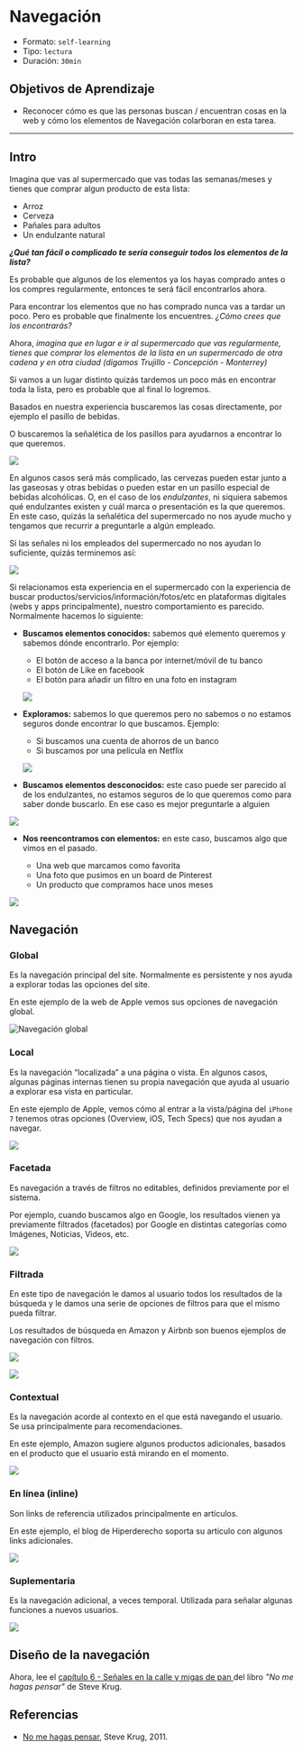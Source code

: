 # Navegación
- Formato: `self-learning`
- Tipo: `lectura`
- Duración: `30min`

## Objetivos de Aprendizaje

- Reconocer cómo es que las personas buscan / encuentran cosas en la web y cómo los elementos de Navegación colarboran en esta tarea.

***

## Intro

Imagina que vas al supermercado que vas todas las semanas/meses y tienes que comprar algun producto de esta lista:


- Arroz
- Cerveza
- Pañales para adultos
- Un endulzante natural 

***¿Qué tan fácil o complicado te sería conseguir todos los elementos de la lista?***

Es probable que algunos de los elementos ya los hayas comprado antes o los compres regularmente, entonces te será fácil encontrarlos ahora.

Para encontrar los elementos que no has comprado nunca vas a tardar un poco. Pero es probable que finalmente los encuentres.  *¿Cómo crees que los encontrarás?*


Ahora, *imagina que en lugar e ir al supermercado que vas regularmente, tienes que comprar los elementos de la lista en un supermercado de otra cadena y en otra ciudad (digamos Trujillo - Concepción - Monterrey)*

Si vamos a un lugar distinto quizás tardemos un poco más en encontrar toda la lista, pero es probable que al final lo logremos. 

Basados en nuestra experiencia buscaremos las cosas directamente, por ejemplo el pasillo de bebidas. 

O buscaremos la señalética de los pasillos para ayudarnos a encontrar lo que queremos. 

![](http://img.christianexaminer.com/full/5105/target-under-fire-for-gender-neutral-signage.png)

En algunos casos será más complicado, las cervezas pueden estar junto a las gaseosas y otras bebidas o pueden estar en un pasillo especial de bebidas alcohólicas. O, en el caso de los *endulzantes*, ni siquiera sabemos qué endulzantes existen y cuál marca o presentación es la que queremos. En este caso, quizás la señalética del supermercado no nos ayude mucho y tengamos que recurrir a preguntarle a algún empleado. 

Si las señales ni los empleados del supermercado no nos ayudan lo suficiente, quizás terminemos así:

![](http://upload.wikimedia.org/wikipedia/commons/7/74/Planking_in_supermarket.jpg)

Si relacionamos esta experiencia en el supermercado con la experiencia de buscar productos/servicios/información/fotos/etc en plataformas digitales (webs y apps principalmente), nuestro comportamiento es parecido. Normalmente hacemos lo siguiente:

* **Buscamos elementos conocidos:** sabemos qué elemento queremos y sabemos dónde encontrarlo. Por ejemplo:
	* El botón de acceso a la banca por internet/móvil de tu banco
	* El botón de Like en facebook
	* El botón para añadir un filtro en una foto en instagram

	![](https://lh4.googleusercontent.com/Y4yNV-FOW8K2MFwCZ9dHLE2ECW_i3bJ8tz7-6QDmuE6mZmR4tmDSBExTpCAVswB9hLrCaQge-Pm8ZMo0NTpEUw6fqdMdYt5rQq0VLd3m3LvQxbhV3yLqaFgsSEMUxzpeMULndwzUTQA)
 	
* **Exploramos:** sabemos lo que queremos pero no sabemos o no estamos seguros donde encontrar lo que buscamos. Ejemplo:  
	* Si buscamos una cuenta de ahorros de un banco
	* Si buscamos por una película en Netflix

	![](https://lh6.googleusercontent.com/rGIccV19X6k6QicicJCyquZpOn6SbD6CqZZaU9oSLzrEcAM5DzlRk1f8zS2XHli51a__zBd8c4ZxNsSfieh5n7vf59Fx4iS5thK2T5mHltMkb86d44U6Y35qfM_SDDvmkHN6rccUcr8)

* **Buscamos elementos desconocidos:** este caso puede ser parecido al de los endulzantes, no estamos seguros de lo que queremos como para saber donde buscarlo. En ese caso es mejor preguntarle a alguien

![](https://lh3.googleusercontent.com/lryDFVjO96TzF9ifO1mlKQEZzcV6oWq6sTEUWDVEkpO7cmhZ9f_W_eEoTU8HzZfb8rYuF-IWejT0jVygNkskbYtTUoPO4oRvHYR4ewN7lyIQn-L8FbH4prdUSiiCq5F75MYFOa_D84M)

* **Nos reencontramos con elementos:**  en este caso, buscamos algo que vimos en el pasado. 

	* Una web que marcamos como favorita
	* Una foto que pusimos en un board de Pinterest
	* Un producto que compramos hace unos meses

![](https://lh3.googleusercontent.com/RMvQQPAKpQJ2-Zmvg5BbKogAgZC8PMQiWVYrKsIukxuMqlFGSZJYtOgyPmRV3hpK9jymUpA8tmYVDEPZkx3zFrO2pUSwBkhb-c7VUh0Ane2k7fbSpgYPaEEroL9OyGw2NHfF976f_qI)

## Navegación



### Global

Es la navegación principal del site. Normalmente es persistente y nos ayuda a explorar todas las opciones del site.

En este ejemplo de la web de Apple vemos sus opciones de navegación global.


![Navegación global](https://lh3.googleusercontent.com/PEtCNfg03TcN68uFgfKZbei0Kx95IsNnNl-JwjC9HYboD6yI5jI0vXnC0a_zscmUGFNLltjGDDsON-FKHBBCIyHbCOdEl0hxZP-8qBEnohaHuWwa-SMPtzrTZ5uiZzefh69e1dEg73U)

### Local

Es la navegación “localizada” a una página o vista. En algunos casos, algunas páginas internas tienen su propia navegación que ayuda al usuario a explorar esa vista en particular.

En este ejemplo de Apple, vemos cómo al entrar a la vista/página del `iPhone 7` tenemos otras opciones (Overview, iOS, Tech Specs) que nos ayudan a navegar. 

![](https://lh3.googleusercontent.com/SoV8klhQkKgT6AD1P_RFom9RLnImFceoPGcLFuLV9QCS0K6fEHcWbkawIQCj3bDyGe1BHQug9WbH9zAskgpXYhLNOJhJPr1-53utHYddAKTSxkYHUYfV9tLGU_al_bT1ye5cyAW6W8Y)

### Facetada

Es navegación a través de filtros no editables, definidos previamente por el sistema.

Por ejemplo, cuando buscamos algo en Google, los resultados vienen ya previamente filtrados (facetados) por Google en distintas categorías como Imágenes, Noticias, Videos, etc.

![](https://lh5.googleusercontent.com/L8MQaRXYtqaIToqN0gO5Qnht7iJxpkgd7IT9E0btZ4uznKgEuxFhql8iub7npge7lHIqyJdw065tEhL3f5MLZ_ex74ZhiucA8WWUijTW87n_lZlPXNbvdnjGUjm7SjojdBKH5vI6_to)

### Filtrada

En este tipo de navegación le damos al usuario todos los resultados de la búsqueda y le damos una serie de opciones de filtros para que el mismo pueda filtrar.

Los resultados de búsqueda en Amazon y Airbnb son buenos ejemplos de navegación con filtros.

![](https://lh6.googleusercontent.com/A9FHgFsnM2E5LTTbi4urX1Gl-VvnI3Q6OBNCwhk4AUzU2QyzmYcpLLy0rw-93OXQL4xU4zzhEusQDHKPGDcwbKb1f3PZVpd4F6EGrKzCt6wOpZOwvMVhBAa40xaNbF1ZTdvGj_rZ3z8)

![](https://lh4.googleusercontent.com/MCGLpgiwxa1r3gDYniOWzzK5icKI-3zL51ZQ4O7D-S1DsRpfMmEA-dDnmTsuqKVtZ3yaC67kJflHkIw3uz1wVIIawYNiCSuntS2dXVQfFKBNkvnuD20AriNi0bTM7rzSFc9UyXzzH98)

### Contextual

Es la navegación acorde al contexto en el que está navegando el usuario. Se usa principalmente para recomendaciones.

En este ejemplo, Amazon sugiere algunos productos adicionales, basados en el producto que el usuario está mirando en el momento.

![](https://lh5.googleusercontent.com/i8LM6UR77C5HFRUbE_d2JVulbq90Lse_OtBSmzSG-Tz7qieY5VzgBqIgYUWIM-Qaa-EDwn4jKWUbDvLrEREk96e7uUkO1EfYYKvEe4k1CB7hE9T4SY_Mf3de5T_mn_sJYXV_cAwfnac)

### En línea (inline)

Son links de referencia utilizados principalmente en artículos.

En este ejemplo, el blog de Hiperderecho soporta su artículo con algunos links adicionales.

![](https://lh5.googleusercontent.com/Xs2IiBtK0B7BDn-fT32CcO8prnPlgRzk2oE4Ag4UIHrdNDjhmgfaYdqo8gY9yHOe4rYnbkBBHgvw5_S6jK8PzqzzznvrG68FG7FLuSFB6b8fF5oUQG5XIUaFI5UPACi_ilRFBoz6zQI)

### Suplementaria 

Es la navegación adicional, a veces temporal. Utilizada para señalar algunas funciones a nuevos usuarios.

![](https://lh5.googleusercontent.com/c43VKCJNJB4NnRkuSTEb9ecx33o9IjXq5DxRUgXr3BlLiahCp7LRRjI9xnZBA1E7IlgKWe_8oR_7_hXjR5m73YRiyCh3UaevKJIfozPwyY6ql9GnnlF8GHO0tIMUJGBkCvIDxI2NaWY)


## Diseño de la navegación

Ahora, lee el [capítulo 6 - Señales en la calle y migas de pan ](https://drive.google.com/open?id=0B0NdG2VNCDPzcU5qMG5SWnBpeEE) del libro *"No me hagas pensar"* de Steve Krug.


## Referencias

* [No me hagas pensar](https://www.amazon.com/Dont-Make-Think-Revisited-Usability/dp/0321965515), Steve Krug, 2011.
	